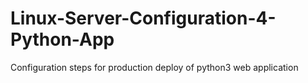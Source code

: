 # Linux-Server-Configuration-4-Python-App
Configuration steps for production deploy of python3 web application
